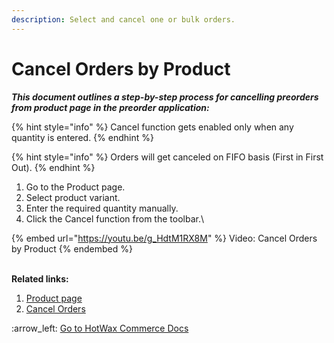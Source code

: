```yaml
---
description: Select and cancel one or bulk orders.
---
```


# Cancel Orders by Product

_**This document outlines a step-by-step process for cancelling preorders from product page in the preorder application:**_

{% hint style="info" %}
Cancel function gets enabled only when any quantity is entered.&#x20;
{% endhint %}

{% hint style="info" %}
Orders will get canceled on FIFO basis (First in First Out).
{% endhint %}

1. Go to the Product page.
2. Select product variant.
3. Enter the required quantity manually.
4. Click the Cancel function from the toolbar.\


{% embed url="https://youtu.be/g_HdtM1RX8M" %}
Video: Cancel Orders by Product
{% endembed %}

\
**Related links:**

1. [Product page](http://127.0.0.1:5000/s/PtD5lh2DqmKcdWTxcOWL/products-page)
2. [Cancel Orders](http://127.0.0.1:5000/s/PtD5lh2DqmKcdWTxcOWL/products-page/cancel-orders-from-products-tab)

:arrow\_left: [Go to HotWax Commerce Docs](http://127.0.0.1:5000/o/l53nGvPQLhOHrKCP9HTG/s/TefRnbhmBjhScpq172vl/)
